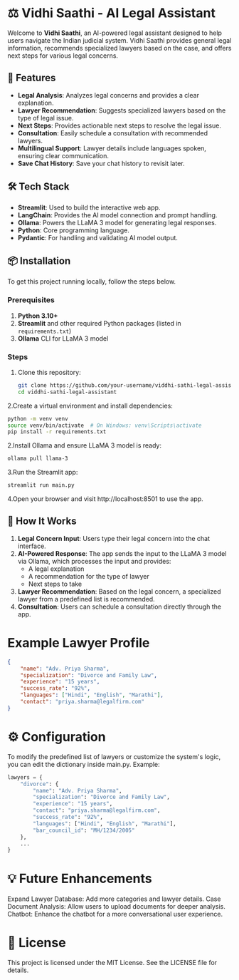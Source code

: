 # ⚖️ Vidhi Saathi - AI Legal Assistant

Welcome to **Vidhi Saathi**, an AI-powered legal assistant designed to help users navigate the Indian judicial system. Vidhi Saathi provides general legal information, recommends specialized lawyers based on the case, and offers next steps for various legal concerns.

## 🚀 Features

- **Legal Analysis**: Analyzes legal concerns and provides a clear explanation.
- **Lawyer Recommendation**: Suggests specialized lawyers based on the type of legal issue.
- **Next Steps**: Provides actionable next steps to resolve the legal issue.
- **Consultation**: Easily schedule a consultation with recommended lawyers.
- **Multilingual Support**: Lawyer details include languages spoken, ensuring clear communication.
- **Save Chat History**: Save your chat history to revisit later.

## 🛠️ Tech Stack

- **Streamlit**: Used to build the interactive web app.
- **LangChain**: Provides the AI model connection and prompt handling.
- **Ollama**: Powers the LLaMA 3 model for generating legal responses.
- **Python**: Core programming language.
- **Pydantic**: For handling and validating AI model output.

## 📦 Installation

To get this project running locally, follow the steps below.

### Prerequisites

1. **Python 3.10+**
2. **Streamlit** and other required Python packages (listed in `requirements.txt`)
3. **Ollama** CLI for LLaMA 3 model

### Steps

1. Clone this repository:
   ```bash
   git clone https://github.com/your-username/viddhi-sathi-legal-assistant.git
   cd viddhi-sathi-legal-assistant
2.Create a virtual environment and install dependencies:
  ```bash
  python -m venv venv
  source venv/bin/activate  # On Windows: venv\Scripts\activate
  pip install -r requirements.txt
```
2.Install Ollama and ensure LLaMA 3 model is ready:
```bash
ollama pull llama-3
```


3.Run the Streamlit app:

```bash
streamlit run main.py
```
4.Open your browser and visit http://localhost:8501 to use the app.

## 🔧 How It Works

1. **Legal Concern Input**: Users type their legal concern into the chat interface.
2. **AI-Powered Response**: The app sends the input to the LLaMA 3 model via Ollama, which processes the input and provides:
   - A legal explanation
   - A recommendation for the type of lawyer
   - Next steps to take
3. **Lawyer Recommendation**: Based on the legal concern, a specialized lawyer from a predefined list is recommended.
4. **Consultation**: Users can schedule a consultation directly through the app.
# Example Lawyer Profile
```json
{
    "name": "Adv. Priya Sharma",
    "specialization": "Divorce and Family Law",
    "experience": "15 years",
    "success_rate": "92%",
    "languages": ["Hindi", "English", "Marathi"],
    "contact": "priya.sharma@legalfirm.com"
}
```
# ⚙️ Configuration
To modify the predefined list of lawyers or customize the system's logic, you can edit the dictionary inside main.py. Example:

```python
lawyers = {
    "divorce": {
        "name": "Adv. Priya Sharma",
        "specialization": "Divorce and Family Law",
        "experience": "15 years",
        "contact": "priya.sharma@legalfirm.com",
        "success_rate": "92%",
        "languages": ["Hindi", "English", "Marathi"],
        "bar_council_id": "MH/1234/2005"
    },
    ...
}
```
# 💡 Future Enhancements
Expand Lawyer Database: Add more categories and lawyer details.
Case Document Analysis: Allow users to upload documents for deeper analysis.
Chatbot: Enhance the chatbot for a more conversational user experience.

# 📄 License
This project is licensed under the MIT License. See the LICENSE file for details.
